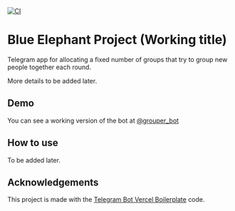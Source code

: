 [![CI](https://github.com/sopa301/Blue-Elephant/actions/workflows/workflow.yaml/badge.svg)](https://github.com/sopa301/Blue-Elephant/actions/workflows/workflow.yaml)

# Blue Elephant Project (Working title)

Telegram app for allocating a fixed number of groups that try to group new people together each round.

More details to be added later.

## Demo

You can see a working version of the bot at [@grouper_bot](https://t.me/grouper123_bot)

## How to use

To be added later.

## Acknowledgements

This project is made with the [Telegram Bot Vercel Boilerplate](https://github.com/sollidy/telegram-bot-vercel-boilerplate) code.
